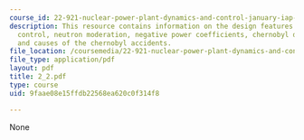 ```yaml
---
course_id: 22-921-nuclear-power-plant-dynamics-and-control-january-iap-2006
description: This resource contains information on the design features of reactor
  control, neutron moderation, negative power coefficients, chernobyl design features,
  and causes of the chernobyl accidents.
file_location: /coursemedia/22-921-nuclear-power-plant-dynamics-and-control-january-iap-2006/9faae08e15ffdb22568ea620c0f314f8_2_2.pdf
file_type: application/pdf
layout: pdf
title: 2_2.pdf
type: course
uid: 9faae08e15ffdb22568ea620c0f314f8

---
```

None